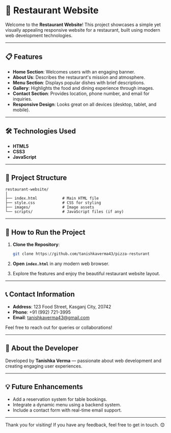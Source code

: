 

# 🍕 Restaurant Website

Welcome to the **Restaurant Website**! This project showcases a simple yet visually appealing responsive website for a restaurant, built using modern web development technologies.

---

## 📋 **Features**

- **Home Section**: Welcomes users with an engaging banner.
- **About Us**: Describes the restaurant's mission and atmosphere.
- **Menu Section**: Displays popular dishes with brief descriptions.
- **Gallery**: Highlights the food and dining experience through images.
- **Contact Section**: Provides location, phone number, and email for inquiries.
- **Responsive Design**: Looks great on all devices (desktop, tablet, and mobile).

---

## 🛠️ **Technologies Used**

- **HTML5**
- **CSS3**
- **JavaScript**

---

## 📂 **Project Structure**

```
restaurant-website/
│
├── index.html           # Main HTML file
├── style.css            # CSS for styling
├── images/              # Image assets
└── scripts/             # JavaScript files (if any)
```

---

## 📍 **How to Run the Project**

1. **Clone the Repository**:
   ```bash
   git clone https://github.com/tanishkaverma43/pizza-resturant
   ```

2. **Open `index.html`** in any modern web browser.

3. Explore the features and enjoy the beautiful restaurant website layout.

---

## 📞 **Contact Information**

- **Address**: 123 Food Street, Kasganj City, 20742  
- **Phone**: +91 (992) 721-3995  
- **Email**: tanishkaverma43@gmail.com  

Feel free to reach out for queries or collaborations!

---

## 🎉 **About the Developer**

Developed by **Tanishka Verma** — passionate about web development and creating engaging user experiences.

---

## 💡 **Future Enhancements**

- Add a reservation system for table bookings.
- Integrate a dynamic menu using a backend system.
- Include a contact form with real-time email support.

---

Thank you for visiting! If you have any feedback, feel free to get in touch. 😊